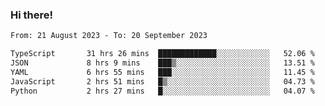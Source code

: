 ### Hi there!

<!--START_SECTION:waka-->

```txt
From: 21 August 2023 - To: 20 September 2023

TypeScript       31 hrs 26 mins  █████████████░░░░░░░░░░░░   52.06 %
JSON             8 hrs 9 mins    ███▒░░░░░░░░░░░░░░░░░░░░░   13.51 %
YAML             6 hrs 55 mins   ███░░░░░░░░░░░░░░░░░░░░░░   11.45 %
JavaScript       2 hrs 51 mins   █▒░░░░░░░░░░░░░░░░░░░░░░░   04.73 %
Python           2 hrs 27 mins   █░░░░░░░░░░░░░░░░░░░░░░░░   04.07 %
```

<!--END_SECTION:waka-->
